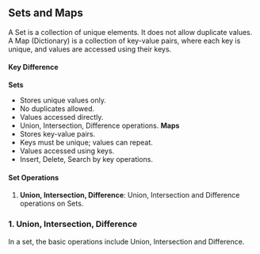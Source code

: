 ## Sets and Maps
A Set is a collection of unique elements. It does not allow duplicate values. A Map (Dictionary) is a collection of key-value pairs, where each key is unique, and values are accessed using their keys.

#### Key Difference
<b>Sets</b>
- Stores unique values only.
- No duplicates allowed.
- Values accessed directly.
- Union, Intersection, Difference operations.
<b>Maps</b>
- Stores key-value pairs.
- Keys must be unique; values can repeat.
- Values accessed using keys.
- Insert, Delete, Search by key operations.

#### Set Operations
1. <b>Union, Intersection, Difference</b>: Union, Intersection and Difference operations on Sets.


### 1. Union, Intersection, Difference
In a set, the basic operations include Union, Intersection and Difference.